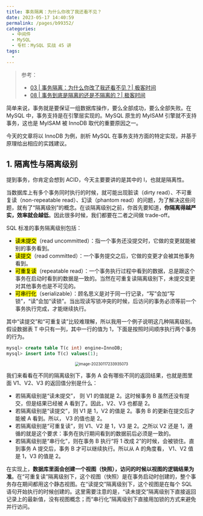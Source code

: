 ```yaml
---
title: 事务隔离：为什么你改了我还看不见？
date: 2023-05-17 14:40:59
permalink: /pages/b99352/
categories:
  - 中间件
  - MySQL
  - 专栏：MySQL 实战 45 讲
tags:
  - 
---
```


> 参考：
>
> + [03 | 事务隔离：为什么你改了我还看不见？| 极客时间](https://time.geekbang.org/column/article/68963)
> + [08 | 事务到底是隔离的还是不隔离的？| 极客时间](https://time.geekbang.org/column/article/70562)

简单来说，事务就是要保证一组数据库操作，要么全部成功，要么全部失败。在 MySQL 中，事务支持是在引擎层实现的。MySQL 原生的 MyISAM 引擎就不支持事务，这也是 MyISAM 被 InnoDB 取代的重要原因之一。

今天的文章将以 InnoDB 为例，剖析 MySQL 在事务支持方面的特定实现，并基于原理给出相应的实践建议。

## 1. 隔离性与隔离级别

提到事务，你肯定会想到 ACID，今天主要要讲的是其中的 I，也就是隔离性。

当数据库上有多个事务同时执行的时候，就可能出现脏读（dirty read）、不可重复读（non-repeatable read）、幻读（phantom read）的问题，为了解决这些问题，就有了“隔离级别”的概念。在谈隔离级别之前，你首先要知道，**你隔离得越严实，效率就会越低**。因此很多时候，我们都要在二者之间做 trade-off。

SQL 标准的事务隔离级别包括：

+ <mark>读未提交</mark>（read uncommitted）：指一个事务还没提交时，它做的变更就能被别的事务看到。
+ <mark>读提交</mark>（read committed）：一个事务提交之后，它做的变更才会被其他事务看到。
+ <mark>可重复读</mark>（repeatable read）：一个事务执行过程中看到的数据，总是跟这个事务在启动时看到的数据是一致的。当然在可重复读隔离级别下，未提交变更对其他事务也是不可见的。
+ <mark>可串行化</mark>（serializable）：顾名思义是对于同一行记录，“写”会加“写锁”，“读”会加“读锁”。当出现读写锁冲突的时候，后访问的事务必须等前一个事务执行完成，才能继续执行。

其中“读提交”和“可重复读”比较难理解，所以我用一个例子说明这几种隔离级别。假设数据表 T 中只有一列，其中一行的值为 1，下面是按照时间顺序执行两个事务的行为。

```sql
mysql> create table T(c int) engine=InnoDB;
mysql> insert into T(c) values(1);
```

<center><img src="https://notebook-img-1304596351.cos.ap-beijing.myqcloud.com/img/image-20230117233935073.png" alt="image-20230117233935073" style="zoom:70%;" /></center>

我们来看看在不同的隔离级别下，事务 A 会有哪些不同的返回结果，也就是图里面 V1、V2、V3 的返回值分别是什么：

+ 若隔离级别是“读未提交”， 则 V1 的值就是 2。这时候事务 B 虽然还没有提交，但是结果已经被 A 看到了。因此，V2、V3 也都是 2。
+ 若隔离级别是“读提交”，则 V1 是 1，V2 的值是 2。事务 B 的更新在提交后才能被 A 看到。所以， V3 的值也是 2。
+ 若隔离级别是“可重复读”，则 V1、V2 是 1，V3 是 2。之所以 V2 还是 1，遵循的就是这个要求：事务在执行期间看到的数据前后必须是一致的。
+ 若隔离级别是“串行化”，则在事务 B 执行“将 1 改成 2”的时候，会被锁住。直到事务 A 提交后，事务 B 才可以继续执行。所以从 A 的角度看， V1、V2 值是 1，V3 的值是 2。

在实现上，**数据库里面会创建一个视图（快照），访问的时候以视图的逻辑结果为准**。在“可重复读”隔离级别下，这个视图（快照）是在事务启动时创建的，整个事务存在期间都用这个静态视图。在“读提交”隔离级别下，这个视图是在每个 SQL 语句开始执行的时候创建的。这里需要注意的是，“读未提交”隔离级别下直接返回记录上的最新值，没有视图概念；而“串行化”隔离级别下直接用加锁的方式来避免并行访问。

